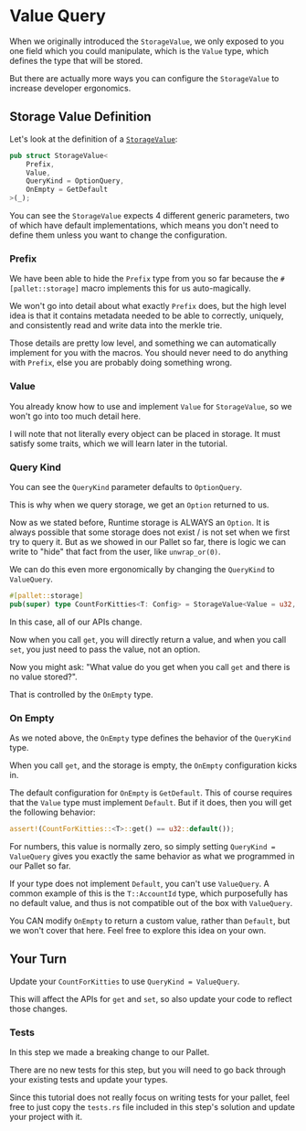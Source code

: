 # Value Query

When we originally introduced the `StorageValue`, we only exposed to you one field which you could manipulate, which is the `Value` type, which defines the type that will be stored.

But there are actually more ways you can configure the `StorageValue` to increase developer ergonomics.

## Storage Value Definition

Let's look at the definition of a [`StorageValue`](https://docs.rs/frame-support/38.0.0/frame_support/storage/types/struct.StorageValue.html):

```rust
pub struct StorageValue<
	Prefix,
	Value,
	QueryKind = OptionQuery,
	OnEmpty = GetDefault
>(_);
```

You can see the `StorageValue` expects 4 different generic parameters, two of which have default implementations, which means you don't need to define them unless you want to change the configuration.

### Prefix

We have been able to hide the `Prefix` type from you so far because the `#[pallet::storage]` macro implements this for us auto-magically.

We won't go into detail about what exactly `Prefix` does, but the high level idea is that it contains metadata needed to be able to correctly, uniquely, and consistently read and write data into the merkle trie.

Those details are pretty low level, and something we can automatically implement for you with the macros. You should never need to do anything with `Prefix`, else you are probably doing something wrong.

### Value

You already know how to use and implement `Value` for `StorageValue`, so we won't go into too much detail here.

I will note that not literally every object can be placed in storage. It must satisfy some traits, which we will learn later in the tutorial.

### Query Kind

You can see the `QueryKind` parameter defaults to `OptionQuery`.

This is why when we query storage, we get an `Option` returned to us.

Now as we stated before, Runtime storage is ALWAYS an `Option`. It is always possible that some storage does not exist / is not set when we first try to query it. But as we showed in our Pallet so far, there is logic we can write to "hide" that fact from the user, like `unwrap_or(0)`.

We can do this even more ergonomically by changing the `QueryKind` to `ValueQuery`.

```rust
#[pallet::storage]
pub(super) type CountForKitties<T: Config> = StorageValue<Value = u32, QueryKind = ValueQuery>;
```

In this case, all of our APIs change.

Now when you call `get`, you will directly return a value, and when you call `set`, you just need to pass the value, not an option.

Now you might ask: "What value do you get when you call `get` and there is no value stored?".

That is controlled by the `OnEmpty` type.

### On Empty

As we noted above, the `OnEmpty` type defines the behavior of the `QueryKind` type.

When you call `get`, and the storage is empty, the `OnEmpty` configuration kicks in.

The default configuration for `OnEmpty` is `GetDefault`. This of course requires that the `Value` type must implement `Default`. But if it does, then you will get the following behavior:

```rust
assert!(CountForKitties::<T>::get() == u32::default());
```

For numbers, this value is normally zero, so simply setting `QueryKind = ValueQuery` gives you exactly the same behavior as what we programmed in our Pallet so far.

If your type does not implement `Default`, you can't use `ValueQuery`. A common example of this is the `T::AccountId` type, which purposefully has no default value, and thus is not compatible out of the box with `ValueQuery`.

You CAN modify `OnEmpty` to return a custom value, rather than `Default`, but we won't cover that here. Feel free to explore this idea on your own.

## Your Turn

Update your `CountForKitties` to use `QueryKind = ValueQuery`.

This will affect the APIs for `get` and `set`, so also update your code to reflect those changes.

### Tests

In this step we made a breaking change to our Pallet.

There are no new tests for this step, but you will need to go back through your existing tests and update your types.

Since this tutorial does not really focus on writing tests for your pallet, feel free to just copy the `tests.rs` file included in this step's solution and update your project with it.
